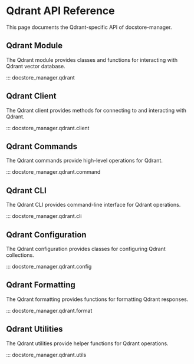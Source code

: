 # Qdrant API Reference

This page documents the Qdrant-specific API of docstore-manager.

## Qdrant Module

The Qdrant module provides classes and functions for interacting with Qdrant vector database.

::: docstore_manager.qdrant

## Qdrant Client

The Qdrant client provides methods for connecting to and interacting with Qdrant.

::: docstore_manager.qdrant.client

## Qdrant Commands

The Qdrant commands provide high-level operations for Qdrant.

::: docstore_manager.qdrant.command

## Qdrant CLI

The Qdrant CLI provides command-line interface for Qdrant operations.

::: docstore_manager.qdrant.cli

## Qdrant Configuration

The Qdrant configuration provides classes for configuring Qdrant collections.

::: docstore_manager.qdrant.config

## Qdrant Formatting

The Qdrant formatting provides functions for formatting Qdrant responses.

::: docstore_manager.qdrant.format

## Qdrant Utilities

The Qdrant utilities provide helper functions for Qdrant operations.

::: docstore_manager.qdrant.utils
